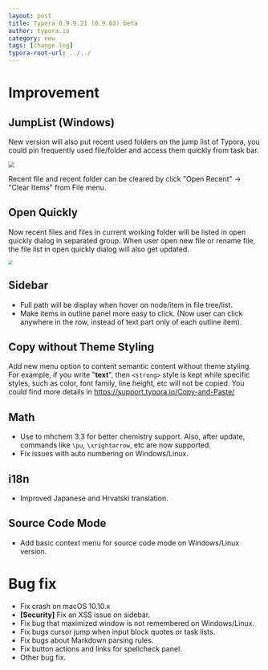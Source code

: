 ```yaml
---
layout: post
title: Typora 0.9.9.21 (0.9.63) beta
author: typora.io
category: new
tags: [change log]
typora-root-url: ../../
---
```


# Improvement

## JumpList (Windows)

New version will also put recent used folders on the jump list of Typora, you could pin frequently used file/folder and access them quickly from task bar.

<img src="/media/files/jump list.PNG" style="zoom:75%;" />

Recent file and recent folder can be cleared by click "Open Recent" → "Clear Items" from File menu.

## Open Quickly

Now recent files and files in current working folder will be listed in open quickly dialog in separated group.  When user open new file or rename file, the file list in open quickly dialog will also get updated.

<img src="/media/files/Screen Shot 2019-01-24 at 23.39.15.png" style="zoom:50%" />

## Sidebar

- Full path will be display when hover on node/item in file tree/list.
- Make items in outline panel more easy to click. (Now user can click anywhere in the row, instead of text part only of each outline item).

## Copy without Theme Styling

Add new menu option to content semantic content without theme styling. For example, if you write "**text**", then `<strong>` style is kept while specific styles, such as color, font family, line height, etc will not be copied. You could find more details in  <https://support.typora.io/Copy-and-Paste/>

## Math

- Use to mhchem 3.3 for better chemistry support. Also, after update, commands  like `\pu`, `\xrightarrow`, etc are now supported.
- Fix issues with auto numbering on Windows/Linux.

## i18n

- Improved Japanese and Hrvatski translation.

## Source Code Mode

- Add basic context menu for source code mode on Windows/Linux version.

# Bug fix

- Fix crash on macOS 10.10.x
- **[Security]** Fix an XSS issue on sidebar.
- Fix bug that maximized window is not remembered on Windows/Linux.
- Fix bugs cursor jump when input block quotes or task lists.
- Fix bugs about Markdown parsing rules.
- Fix button actions and links for spellcheck panel.
- Other bug fix.